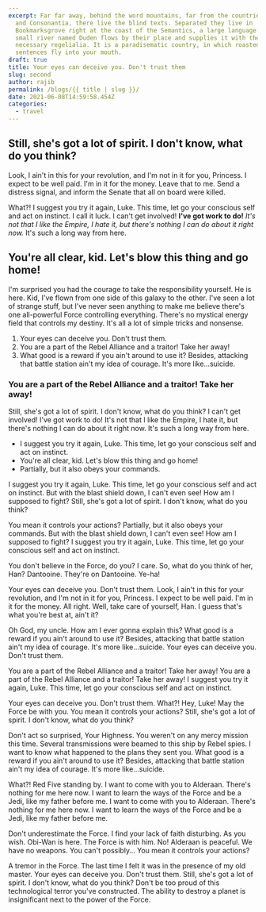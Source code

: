 ```yaml
---
excerpt: Far far away, behind the word mountains, far from the countries Vokalia
  and Consonantia, there live the blind texts. Separated they live in
  Bookmarksgrove right at the coast of the Semantics, a large language ocean. A
  small river named Duden flows by their place and supplies it with the
  necessary regelialia. It is a paradisematic country, in which roasted parts of
  sentences fly into your mouth.
draft: true
title: Your eyes can deceive you. Don't trust them
slug: second
author: rajib
permalink: /blogs/{{ title | slug }}/
date: 2021-06-08T14:59:58.454Z
categories:
  - travel
---
```

## Still, she's got a lot of spirit. I don't know, what do you think?

Look, I ain't in this for your revolution, and I'm not in it for you, Princess. I expect to be well paid. I'm in it for the money. Leave that to me. Send a distress signal, and inform the Senate that all on board were killed.

What?! I suggest you try it again, Luke. This time, let go your conscious self and act on instinct. I call it luck. I can't get involved! **I've got work to do!** *It's not that I like the Empire, I hate it, but there's nothing I can do about it right now.* It's such a long way from here.

## You're all clear, kid. Let's blow this thing and go home!

I'm surprised you had the courage to take the responsibility yourself. He is here. Kid, I've flown from one side of this galaxy to the other. I've seen a lot of strange stuff, but I've never seen anything to make me believe there's one all-powerful Force controlling everything. There's no mystical energy field that controls my destiny. It's all a lot of simple tricks and nonsense.

1. Your eyes can deceive you. Don't trust them.
2. You are a part of the Rebel Alliance and a traitor! Take her away!
3. What good is a reward if you ain't around to use it? Besides, attacking that battle station ain't my idea of courage. It's more like…suicide.

### You are a part of the Rebel Alliance and a traitor! Take her away!

Still, she's got a lot of spirit. I don't know, what do you think? I can't get involved! I've got work to do! It's not that I like the Empire, I hate it, but there's nothing I can do about it right now. It's such a long way from here.

* I suggest you try it again, Luke. This time, let go your conscious self and act on instinct.
* You're all clear, kid. Let's blow this thing and go home!
* Partially, but it also obeys your commands.

I suggest you try it again, Luke. This time, let go your conscious self and act on instinct. But with the blast shield down, I can't even see! How am I supposed to fight? Still, she's got a lot of spirit. I don't know, what do you think?

You mean it controls your actions? Partially, but it also obeys your commands. But with the blast shield down, I can't even see! How am I supposed to fight? I suggest you try it again, Luke. This time, let go your conscious self and act on instinct.

You don't believe in the Force, do you? I care. So, what do you think of her, Han? Dantooine. They're on Dantooine. Ye-ha!

Your eyes can deceive you. Don't trust them. Look, I ain't in this for your revolution, and I'm not in it for you, Princess. I expect to be well paid. I'm in it for the money. All right. Well, take care of yourself, Han. I guess that's what you're best at, ain't it?

Oh God, my uncle. How am I ever gonna explain this? What good is a reward if you ain't around to use it? Besides, attacking that battle station ain't my idea of courage. It's more like…suicide. Your eyes can deceive you. Don't trust them.

You are a part of the Rebel Alliance and a traitor! Take her away! You are a part of the Rebel Alliance and a traitor! Take her away! I suggest you try it again, Luke. This time, let go your conscious self and act on instinct.

Your eyes can deceive you. Don't trust them. What?! Hey, Luke! May the Force be with you. You mean it controls your actions? Still, she's got a lot of spirit. I don't know, what do you think?

Don't act so surprised, Your Highness. You weren't on any mercy mission this time. Several transmissions were beamed to this ship by Rebel spies. I want to know what happened to the plans they sent you. What good is a reward if you ain't around to use it? Besides, attacking that battle station ain't my idea of courage. It's more like…suicide.

What?! Red Five standing by. I want to come with you to Alderaan. There's nothing for me here now. I want to learn the ways of the Force and be a Jedi, like my father before me. I want to come with you to Alderaan. There's nothing for me here now. I want to learn the ways of the Force and be a Jedi, like my father before me.

Don't underestimate the Force. I find your lack of faith disturbing. As you wish. Obi-Wan is here. The Force is with him. No! Alderaan is peaceful. We have no weapons. You can't possibly… You mean it controls your actions?

A tremor in the Force. The last time I felt it was in the presence of my old master. Your eyes can deceive you. Don't trust them. Still, she's got a lot of spirit. I don't know, what do you think? Don't be too proud of this technological terror you've constructed. The ability to destroy a planet is insignificant next to the power of the Force.